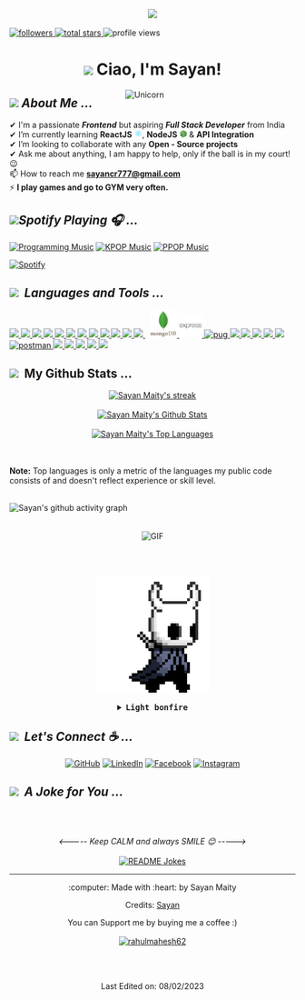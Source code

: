 <p align="center">
  <img src="https://media.licdn.com/dms/image/D5616AQFXItKmY2WiHA/profile-displaybackgroundimage-shrink_350_1400/0/1693599519349?e=1727308800&v=beta&t=LNglxvB77y7fh8GuX-MlKcpLdL3m7n8tqBLx3XhNlV8" height="200"/>
</p
<p align="left">
<a href="https://github.com/Sayan-Maity?tab=followers">
  <img alt="followers" title="Follow me on Github" src="https://custom-icon-badges.demolab.com/github/followers/Sayan-Maity?color=236ad3&labelColor=1155ba&style=for-the-badge&logo=person-add&label=Followers&logoColor=white"/>
</a>
<a href="https://github.com/Sayan-Maity?tab=repositories&sort=stargazers">
  <img alt="total stars" title="Total stars on GitHub" src="https://custom-icon-badges.demolab.com/github/stars/Sayan-Maity?color=55960c&style=for-the-badge&labelColor=488207&logo=star"/>
</a>
<img alt="profile views" title="Profile views on GitHub" src="https://komarev.com/ghpvc/?username=Sayan-Maity&style=for-the-badge&color=blue"/>
</p>
<h1 align="center" height="19px" gap="1rem"><img src="https://media2.giphy.com/media/v1.Y2lkPTc5MGI3NjExanY4amViYzZnZnVjMmRmdmZ3em5oeGx4bHRodGk3M2d1MDdva3lhNSZlcD12MV9pbnRlcm5hbF9naWZfYnlfaWQmY3Q9cw/SJPm2gTThP43WIwyI4/giphy.webp" width="37"> Ciao, I'm Sayan!</h1>



<img align="right" width=300 alt="Unicorn" src="https://cdn.dribbble.com/users/1059583/screenshots/4171367/coding-freak.gif" />

## <img src="https://media.giphy.com/media/ObNTw8Uzwy6KQ/giphy.gif" width="34">&nbsp;***About Me ...***

✔ I'm a passionate ***Frontend*** but aspiring ***Full Stack Developer*** from India <br>
✔ I’m currently learning **ReactJS** <img height="14" src="https://raw.githubusercontent.com/github/explore/80688e429a7d4ef2fca1e82350fe8e3517d3494d/topics/react/react.png">, **NodeJS** <img height="13" src="https://raw.githubusercontent.com/github/explore/80688e429a7d4ef2fca1e82350fe8e3517d3494d/topics/nodejs/nodejs.png"> & **API Integration**<br>
✔ I’m looking to collaborate with any **Open - Source projects**<br>
✔ Ask me about anything, I am happy to help, only if the ball is in my court! 😉<br>
📫 How to reach me **sayancr777@gmail.com**<br>
⚡ **I play games and go to GYM very often.**<br>
## <img src="https://media2.giphy.com/media/9MIJX9YHKVoTq4lIbm/200.webp?cid=ecf05e47npe1xvytufwdi39s7ceefrl1jxkip0znzsa9yrmk&rid=200.webp&ct=s" width="60">***Spotify Playing :headphones: ...***

[![Programming Music](https://img.shields.io/badge/Programming%20Music-%231DB954.svg?&style=for-the-badge&logo=spotify&logoColor=white)](https://open.spotify.com/playlist/1FWq5Cu05LmtSHgFEXRnZO?si=FozGJF9nRXq2wTv_JpN2wQ) [![KPOP Music](https://img.shields.io/badge/KPOP%20Music-%231DB954.svg?&style=for-the-badge&logo=spotify&logoColor=white)](https://open.spotify.com/playlist/2DFExFNWYOwQMZy6wUeCxX?si=s1Ndgj8hTg-r8zLlvRgv1Q) [![PPOP Music](https://img.shields.io/badge/PPOP%20Music-%231DB954.svg?&style=for-the-badge&logo=spotify&logoColor=white)](https://open.spotify.com/playlist/58bZKfJFpUl2CwWET1QJ3X?si=259YV8_VRS-IKHsFZMmPTQ)

[![Spotify](https://readme-spotify.warengonzaga.com/api/spotify)](https://open.spotify.com/user/vmt7lpqdatuelp2chw7ur2p2l)


 ## <img src="https://media4.giphy.com/media/EYc4JlaJHXrEaSonAj/giphy.gif?cid=ecf05e47cfmfn1zxtc28oeth2y6mh4oahnibjrh3ldkdosza&rid=giphy.gif&ct=s" width="45">&nbsp;&nbsp;***Languages and Tools ...***
 

<p align="left"> 
    <a href="https://cplusplus.com/?msclkid=9675ffb1b00711ec8291bc5e9315e7bf" target="_blank"><img src="https://img.icons8.com/color/48/000000/c-plus-plus-logo.png"/> </a>
	<a href="https://www.geeksforgeeks.org/c-programming-language/" target="_blank"> <img src="https://img.icons8.com/ios-filled/50/000000/c.png" width="40"/> </a>
    <a href="https://www.java.com" target="_blank"> <img src="https://img.icons8.com/color/48/000000/java-coffee-cup-logo.png"/> </a>
    <a href="https://reactjs.org/" target="_blank"> <img src="https://img.icons8.com/color/48/000000/react-native.png"/> </a>
    <a href="https://reactjs.org/" target="_blank"> <img src="https://img.icons8.com/color/48/000000/redux.png"/> </a>
    <a href="https://developer.mozilla.org/en-US/docs/Web/JavaScript" target="_blank"> <img src="https://img.icons8.com/color/48/000000/javascript.png"/> </a> 
    <a href="https://www.w3.org/html/" target="_blank"> <img src="https://img.icons8.com/color/48/000000/html-5.png"/> </a> 
    <a href="https://www.w3schools.com/css/" target="_blank"> <img src="https://img.icons8.com/color/48/000000/css3.png"/> </a> 
    <a href="https://getbootstrap.com" target="_blank"> <img src="https://img.icons8.com/color/48/000000/bootstrap.png"/> </a> 
    <a href="https://getbootstrap.com" target="_blank"> <img src="https://img.icons8.com/color/48/000000/material-ui.png"/> </a> 
    <a href="https://www.python.org" target="_blank"> <img src="https://img.icons8.com/color/48/000000/python.png"/> </a> 
    <a style="padding-right:8px;" href="https://nodejs.org" target="_blank"> <img src="https://img.icons8.com/color/48/000000/nodejs.png"/> </a>
    <a href="https://www.mongodb.com/" target="_blank"> <img src="https://raw.githubusercontent.com/devicons/devicon/master/icons/mongodb/mongodb-original-wordmark.svg" alt="mongodb" width="48" height="48"/> </a>
    <a href="https://readme-jokes.vercel.app/api?bgColor=%23073b4c&textColor=%2306d6a0&aColor=%2306d6a0&borderColor=%2306d6a0" target="_blank"> <img src="https://raw.githubusercontent.com/devicons/devicon/master/icons/express/express-original-wordmark.svg" alt="express" width="40" height="40"/> </a> 
    <a href="https://pugjs.org" target="_blank"> <img src="https://img.icons8.com/dotty/80/fa314a/pug.png" alt="pug" width="40" height="40"/> </a> 
    <a href="https://pugjs.org" target="_blank"> <img src="https://img.icons8.com/color/48/000000/figma--v1.png"/> </a> 
    <a href="https://pugjs.org" target="_blank"> <img src="https://img.icons8.com/cute-clipart/64/000000/canva-app.png"/> </a>
    <a href="https://firebase.google.com/" target="_blank"> <img src="https://img.icons8.com/color/48/000000/firebase.png"/> </a>
    <a href="https://www.heroku.com/" target="_blank"> <img src="https://img.icons8.com/color/48/000000/heroku.png"/> </a>
    <a href="https://www.netlify.com/" target="_blank"> <img src="https://img.icons8.com/external-tal-revivo-shadow-tal-revivo/24/000000/external-netlify-a-cloud-computing-company-that-offers-hosting-and-serverless-backend-services-for-static-websites-logo-shadow-tal-revivo.png" width="40"/> </a>
    <a href="https://postman.com" target="_blank"> <img src="https://www.vectorlogo.zone/logos/getpostman/getpostman-icon.svg" alt="postman" width="45" height="45"/> </a>   
    <a href="https://git-scm.com/" target="_blank"> <img src="https://img.icons8.com/color/48/000000/git.png"/> </a>
    <a href="https://github.com/" target="_blank"> <img src="https://img.icons8.com/fluency/48/000000/github.png"/> </a>
    <a href="https://ubuntu.com/" target="_blank"> <img src="https://img.icons8.com/color/48/000000/ubuntu--v1.png"/> </a>
    <a href="https://www.linux.org/" target="_blank"> <img src="https://img.icons8.com/color/48/000000/linux--v1.png"/> </a>
    <a href="https://www.microsoft.com/en-in/windows?r=1" target="_blank"> <img src="https://img.icons8.com/fluency/48/000000/windows-10.png"/> </a>
</p>


## <img src="https://camo.githubusercontent.com/de4126dd5395c2fb600da5d41aa142767bd97d7e14fbe15a75140ef024ec13de/68747470733a2f2f6d656469612e67697068792e636f6d2f6d656469612f636a3837437866527472556966463352796b2f67697068792e676966" width="42px">&nbsp; My Github Stats ...

<!-- [![React Badge](https://img.shields.io/badge/-React-61DBFB?style=for-the-badge&labelColor=black&logo=react&logoColor=61DBFB)](#)  [![Javascript Badge](https://img.shields.io/badge/-Javascript-F0DB4F?style=for-the-badge&labelColor=black&logo=javascript&logoColor=F0DB4F)](#) [![Typescript Badge](https://img.shields.io/badge/-Typescript-007acc?style=for-the-badge&labelColor=black&logo=typescript&logoColor=007acc)](#) [![Nodejs Badge](https://img.shields.io/badge/-Nodejs-3C873A?style=for-the-badge&labelColor=black&logo=node.js&logoColor=3C873A)](#) 
<br/> -->

<p align="center">
  
  <a href="https://github.com/Sayan-Maity/github-readme-streak-stats">
     <img title="🔥 Get streak stats for your profile at git.io/streak-stats" alt="Sayan Maity's streak" src="https://github-readme-stats.vercel.app/api?username=Sayan-Maity&theme=material-palenight&text_color=99FF89&icon_color=C492E3&count_private=true&hide=contribs&show_icons=true"/></a>
<br/><br/>
  <a href="https://github.com/Sayan-Maity/github-readme-stats"><img alt="Sayan Maity's Github Stats" src="https://github-readme-streak-stats.herokuapp.com?user=Sayan-Maity&theme=material-palenight&hide_border=true&date_format=j%20M%5B%20Y%5D&currStreakLabel=99FF89&currStreakNum=99FF89" /></a>
<br/><br/>
  <a href="https://github.com/Sayan-Maity/github-readme-stats"><img alt="Sayan Maity's Top Languages" src="https://github-readme-stats.vercel.app/api/top-langs/?username=Sayan-Maity&theme=material-palenight&hide=Jupyter&layout=compact" /></a>
  
  </p>
  <br/><br/>
  <b>Note:</b> Top languages is only a metric of the languages my public code consists of and doesn't reflect experience or skill level.

<br/>
<br/>


![Sayan's github activity graph](https://github-readme-activity-graph.cyclic.app/graph?username=Sayan-Maity&bg_color=2A2D3E&color=C492E3&line=B78FD6&point=99FF89&hide_border=true)


<p align="center">
  <br>
  <img align="center" width="70%" alt="GIF" src="https://cdn.kikinote.net/gallery/kikinote/ea7087c3ebaf5aa7b10b42973739d9ff.gif" />
</p>

<br>
<br>
<p align="center">
  <img src="https://raw.githubusercontent.com/TanZng/TanZng/master/assets/hollor_knight3.gif" width="200"/>
</p>
<details align="center">

<summary> <b> <samp> Light bonfire </samp></b></summary>
<samp>
 <b><h2 style="color: #111">B O N F I R E &nbsp; L I T !</h2> </b>

<img src="https://raw.githubusercontent.com/TanZng/TanZng/master/assets/bonefire.gif" width="200"/>
  
  
  

</samp>
</details>

## <img src="https://media3.giphy.com/media/PriRrJixIzTRwNMsy9/giphy.webp?cid=ecf05e47prikqp6nhcgdngzfu8ymsw05p79fnohthra1rn9w&rid=giphy.webp&ct=s" width="42" />&nbsp; ***Let's Connect :coffee: ...***

<p align="center">
	<a href="https://github.com/Sayan-Maity"><img src="https://img.icons8.com/bubbles/50/000000/github.png" width="70" alt="GitHub"/></a>
	<a href="https://www.linkedin.com/in/sayan-maity2003/"><img src="https://img.icons8.com/bubbles/50/000000/linkedin.png" width="70" alt="LinkedIn"/></a>
	<a href="https://www.facebook.com/sayan.maity.7169709"><img src="https://img.icons8.com/bubbles/50/000000/facebook-new.png" width="70" alt="Facebook"/></a>
	<a href="https://www.instagram.com/sayancr777_official/"><img src="https://img.icons8.com/bubbles/50/000000/instagram.png" width="70" alt="Instagram"/></a>
</p>

## <img src="https://emojis.slackmojis.com/emojis/images/1579216111/7550/pikachu_wave.gif?1579216111" width="38" />&nbsp; ***A Joke for You ...***


<br><br>
<div align="center">
<i><----- Keep CALM and always SMILE  😊 -----></i><br><br>
<a href="https://readme-jokes.vercel.app"><img align="center" src="https://readme-jokes.vercel.app/api" alt="README Jokes"></a>
</div>
<!-- markdownlint-enable MD033 -->

---
<div align="center">
:computer: Made with :heart: by Sayan Maity

Credits: [Sayan](https://github.com/Sayan-Maity)

You can Support me by buying me a coffee :)
<p align = "center"><a href="https://www.buymeacoffee.com/sayancr777"> <img align="center" src="https://cdn.buymeacoffee.com/buttons/v2/default-yellow.png" height="45" width="170" alt="rahulmahesh62" /></a></p><br><br>
	
Last Edited on: 08/02/2023
</div>
